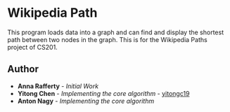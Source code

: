 # Wikipedia Path
This program loads data into a graph and can find and display the shortest path between two nodes in the graph. This is for the Wikipedia Paths project of CS201.
## Author
* **Anna Rafferty** - *Initial Work*
* **Yitong Chen** - *Implementing the core algorithm* - [yitongc19](https://github.com/yitongc19)
* **Anton Nagy** - *Implementing the core algorithm*
